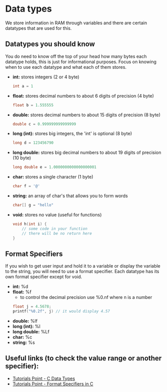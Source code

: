 # Data types

We store information in RAM through variables and there are certain datatypes that are used for this.

## Datatypes you should know

You do need to know off the top of your head how many bytes each datatype holds, this is just for informational purposes. Focus on knowing when to use each datatype and what each of them stores.

- **int:** stores integers (2 or 4 byte)
    ```c
    int a = 1
    ```
- **float:** stores decimal numbers to about 6 digits of precision (4 byte)
    ```c
    float b = 1.555555
    ```
- **double:** stores decimal numbers to about 15 digits of precision (8 byte)
    ```c
    double c = 0.999999999999999
    ```
- **long (int):** stores big integers, the 'int' is optional (8 byte)
    ```c
    long d = 123456790
    ```
- **long double:** stores big decimal numbers to about 19 digits of precision (10 byte)
    ```c
    long double e = 1.0000000000000000001
    ```
- **char:** stores a single character (1 byte)
    ```c
    char f = '@'
    ```
- **string:** an array of char's that allows you to form words
    ```c
    char[] g = "hello"
    ```
- **void:** stores no value (useful for functions)
    ```c
    void h(int i) {
        // some code in your function
        // there will be no return here
    }
    ```

## Format Specifiers
If you wish to get user input and hold it to a variable or display the variable to the string, you will need to use a format specifier. Each datatype has its own format specifier except for void.

- **int:** %d
- **float:** %f
    - to control the decimal precision use %0.nf where n is a number
    ```c
    float j = 4.5678;
    printf("%0.2f", j) // it would display 4.57
    ```
- **double:** %lf
- **long (int):** %l
- **long double:** %Lf
- **char:** %c
- **string:** %s


## Useful links (to check the value range or another specifier):
- [Tutorials Point - C Data Types](https://www.tutorialspoint.com/cprogramming/c_data_types.htm)
- [Tutorials Point - Format Specifiers in C](https://www.tutorialspoint.com/format-specifiers-in-c)
